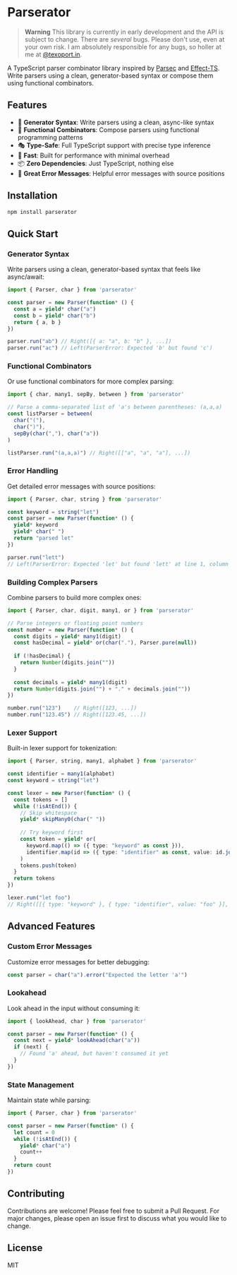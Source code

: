 # Parserator

> **Warning**
> This library is currently in early development and the API is subject to change. There are *several* bugs. Please don't use, even at your own risk. I am absolutely responsible for any bugs, so holler at me at [@texoport.in](https://bsky.app/profile/texoport.in).

A TypeScript parser combinator library inspired by [Parsec](https://github.com/haskell/parsec) and [Effect-TS](https://github.com/Effect-ts/Effect). Write parsers using a clean, generator-based syntax or compose them using functional combinators.

## Features

* 🎯 **Generator Syntax**: Write parsers using a clean, async-like syntax
* 🔧 **Functional Combinators**: Compose parsers using functional programming patterns
* 🎭 **Type-Safe**: Full TypeScript support with precise type inference
* 🚀 **Fast**: Built for performance with minimal overhead
* 📦 **Zero Dependencies**: Just TypeScript, nothing else
* 🐛 **Great Error Messages**: Helpful error messages with source positions

## Installation

```bash
npm install parserator
```

## Quick Start

### Generator Syntax

Write parsers using a clean, generator-based syntax that feels like async/await:

```typescript
import { Parser, char } from 'parserator'

const parser = new Parser(function* () {
  const a = yield* char("a")
  const b = yield* char("b")
  return { a, b }
})

parser.run("ab") // Right([{ a: "a", b: "b" }, ...])
parser.run("ac") // Left(ParserError: Expected 'b' but found 'c')
```

### Functional Combinators

Or use functional combinators for more complex parsing:

```typescript
import { char, many1, sepBy, between } from 'parserator'

// Parse a comma-separated list of 'a's between parentheses: (a,a,a)
const listParser = between(
  char("("),
  char(")"),
  sepBy(char(","), char("a"))
)

listParser.run("(a,a,a)") // Right([["a", "a", "a"], ...])
```

### Error Handling

Get detailed error messages with source positions:

```typescript
import { Parser, char, string } from 'parserator'

const keyword = string("let")
const parser = new Parser(function* () {
  yield* keyword
  yield* char(" ")
  return "parsed let"
})

parser.run("lett") 
// Left(ParserError: Expected 'let' but found 'lett' at line 1, column 1)
```

### Building Complex Parsers

Combine parsers to build more complex ones:

```typescript
import { Parser, char, digit, many1, or } from 'parserator'

// Parse integers or floating point numbers
const number = new Parser(function* () {
  const digits = yield* many1(digit)
  const hasDecimal = yield* or(char("."), Parser.pure(null))
  
  if (!hasDecimal) {
    return Number(digits.join(""))
  }
  
  const decimals = yield* many1(digit)
  return Number(digits.join("") + "." + decimals.join(""))
})

number.run("123")    // Right([123, ...])
number.run("123.45") // Right([123.45, ...])
```

### Lexer Support

Built-in lexer support for tokenization:

```typescript
import { Parser, string, many1, alphabet } from 'parserator'

const identifier = many1(alphabet)
const keyword = string("let")

const lexer = new Parser(function* () {
  const tokens = []
  while (!isAtEnd()) {
    // Skip whitespace
    yield* skipMany0(char(" "))
    
    // Try keyword first
    const token = yield* or(
      keyword.map(() => ({ type: "keyword" as const })),
      identifier.map(id => ({ type: "identifier" as const, value: id.join("") }))
    )
    tokens.push(token)
  }
  return tokens
})

lexer.run("let foo") 
// Right([[{ type: "keyword" }, { type: "identifier", value: "foo" }], ...])
```

## Advanced Features

### Custom Error Messages

Customize error messages for better debugging:

```typescript
const parser = char("a").error("Expected the letter 'a'")
```

### Lookahead

Look ahead in the input without consuming it:

```typescript
import { lookAhead, char } from 'parserator'

const parser = new Parser(function* () {
  const next = yield* lookAhead(char("a"))
  if (next) {
    // Found 'a' ahead, but haven't consumed it yet
  }
})
```

### State Management

Maintain state while parsing:

```typescript
import { Parser, char } from 'parserator'

const parser = new Parser(function* () {
  let count = 0
  while (!isAtEnd()) {
    yield* char("a")
    count++
  }
  return count
})
```

## Contributing

Contributions are welcome! Please feel free to submit a Pull Request. For major changes, please open an issue first to discuss what you would like to change.

## License

MIT
